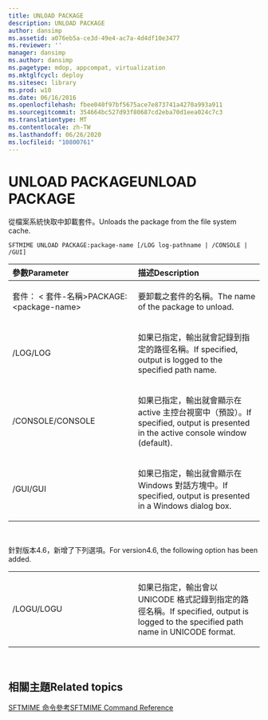 ```yaml
---
title: UNLOAD PACKAGE
description: UNLOAD PACKAGE
author: dansimp
ms.assetid: a076eb5a-ce3d-49e4-ac7a-4d4df10e3477
ms.reviewer: ''
manager: dansimp
ms.author: dansimp
ms.pagetype: mdop, appcompat, virtualization
ms.mktglfcycl: deploy
ms.sitesec: library
ms.prod: w10
ms.date: 06/16/2016
ms.openlocfilehash: fbee040f97bf5675ace7e873741a4270a993a911
ms.sourcegitcommit: 354664bc527d93f80687cd2eba70d1eea024c7c3
ms.translationtype: MT
ms.contentlocale: zh-TW
ms.lasthandoff: 06/26/2020
ms.locfileid: "10800761"
---
```

# <span data-ttu-id="0663b-103">UNLOAD PACKAGE</span><span class="sxs-lookup"><span data-stu-id="0663b-103">UNLOAD PACKAGE</span></span>


<span data-ttu-id="0663b-104">從檔案系統快取中卸載套件。</span><span class="sxs-lookup"><span data-stu-id="0663b-104">Unloads the package from the file system cache.</span></span>

`SFTMIME UNLOAD PACKAGE:package-name [/LOG log-pathname | /CONSOLE | /GUI]`

<table>
<colgroup>
<col width="50%" />
<col width="50%" />
</colgroup>
<thead>
<tr class="header">
<th align="left"><span data-ttu-id="0663b-105">參數</span><span class="sxs-lookup"><span data-stu-id="0663b-105">Parameter</span></span></th>
<th align="left"><span data-ttu-id="0663b-106">描述</span><span class="sxs-lookup"><span data-stu-id="0663b-106">Description</span></span></th>
</tr>
</thead>
<tbody>
<tr class="odd">
<td align="left"><p><span data-ttu-id="0663b-107">套件： &lt; 套件-名稱&gt;</span><span class="sxs-lookup"><span data-stu-id="0663b-107">PACKAGE:&lt;package-name&gt;</span></span></p></td>
<td align="left"><p><span data-ttu-id="0663b-108">要卸載之套件的名稱。</span><span class="sxs-lookup"><span data-stu-id="0663b-108">The name of the package to unload.</span></span></p></td>
</tr>
<tr class="even">
<td align="left"><p><span data-ttu-id="0663b-109">/LOG</span><span class="sxs-lookup"><span data-stu-id="0663b-109">/LOG</span></span></p></td>
<td align="left"><p><span data-ttu-id="0663b-110">如果已指定，輸出就會記錄到指定的路徑名稱。</span><span class="sxs-lookup"><span data-stu-id="0663b-110">If specified, output is logged to the specified path name.</span></span></p></td>
</tr>
<tr class="odd">
<td align="left"><p><span data-ttu-id="0663b-111">/CONSOLE</span><span class="sxs-lookup"><span data-stu-id="0663b-111">/CONSOLE</span></span></p></td>
<td align="left"><p><span data-ttu-id="0663b-112">如果已指定，輸出就會顯示在 active 主控台視窗中（預設）。</span><span class="sxs-lookup"><span data-stu-id="0663b-112">If specified, output is presented in the active console window (default).</span></span></p></td>
</tr>
<tr class="even">
<td align="left"><p><span data-ttu-id="0663b-113">/GUI</span><span class="sxs-lookup"><span data-stu-id="0663b-113">/GUI</span></span></p></td>
<td align="left"><p><span data-ttu-id="0663b-114">如果已指定，輸出就會顯示在 Windows 對話方塊中。</span><span class="sxs-lookup"><span data-stu-id="0663b-114">If specified, output is presented in a Windows dialog box.</span></span></p></td>
</tr>
</tbody>
</table>

 

<span data-ttu-id="0663b-115">針對版本4.6，新增了下列選項。</span><span class="sxs-lookup"><span data-stu-id="0663b-115">For version4.6, the following option has been added.</span></span>

<table>
<colgroup>
<col width="50%" />
<col width="50%" />
</colgroup>
<tbody>
<tr class="odd">
<td align="left"><p><span data-ttu-id="0663b-116">/LOGU</span><span class="sxs-lookup"><span data-stu-id="0663b-116">/LOGU</span></span></p></td>
<td align="left"><p><span data-ttu-id="0663b-117">如果已指定，輸出會以 UNICODE 格式記錄到指定的路徑名稱。</span><span class="sxs-lookup"><span data-stu-id="0663b-117">If specified, output is logged to the specified path name in UNICODE format.</span></span></p></td>
</tr>
</tbody>
</table>

 

## <span data-ttu-id="0663b-118">相關主題</span><span class="sxs-lookup"><span data-stu-id="0663b-118">Related topics</span></span>


[<span data-ttu-id="0663b-119">SFTMIME 命令參考</span><span class="sxs-lookup"><span data-stu-id="0663b-119">SFTMIME Command Reference</span></span>](sftmime--command-reference.md)

 

 





